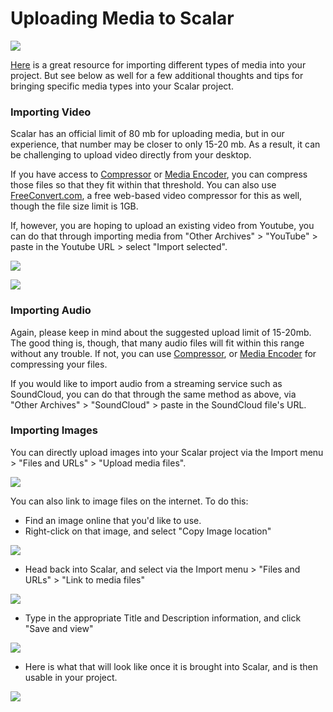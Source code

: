 # Uploading Media to Scalar

![](https://atg.fas.harvard.edu/files/fas-acadtech/files/sociol-1130-scalar-cover.png?m=1585761994)


[Here](https://scalar.usc.edu/works/intro-to-scalar-1/uploading-media) is a great resource for importing different types of media into your project. But see below as well for a few additional thoughts and tips for bringing specific media types into your Scalar project.

### Importing Video

Scalar has an official limit of 80 mb for uploading media, but in our experience, that number may be closer to only 15-20 mb. As a result, it can be challenging to upload video directly from your desktop.

If you have access to [Compressor](https://youtu.be/D1uLDlt-fPw) or [Media Encoder](https://youtu.be/zw12mLrQbhw), you can compress those files so that they fit within that threshold. You can also use [FreeConvert.com](https://www.freeconvert.com/video-compressor), a free web-based video compressor for this as well, though the file size limit is 1GB.

If, however, you are hoping to upload an existing video from Youtube, you can do that through importing media from "Other Archives" > "YouTube" > paste in the Youtube URL > select "Import selected".

![](https://files.slack.com/files-pri/T0HTW3H0V-F01V1KF8PEC/screen_shot_2021-04-14_at_4.16.09_pm.png?pub_secret=9fb92524d5)

![](https://files.slack.com/files-pri/T0HTW3H0V-F01V1KMD7NC/screen_shot_2021-04-14_at_4.17.37_pm.png?pub_secret=2ba028d55b)

### Importing Audio

Again, please keep in mind about the suggested upload limit of 15-20mb. The good thing is, though, that many audio files will fit within this range without any trouble. If not, you can use [Compressor](https://youtu.be/D1uLDlt-fPw), or [Media Encoder](https://youtu.be/zw12mLrQbhw) for compressing your files.

If you would like to import audio from a streaming service such as SoundCloud, you can do that through the same method as above, via "Other Archives" > "SoundCloud" > paste in the SoundCloud file's URL.

### Importing Images

You can directly upload images into your Scalar project via the Import menu > "Files and URLs" > "Upload media files".

![](https://files.slack.com/files-pri/T0HTW3H0V-F01U542LQ22/screen_shot_2021-04-14_at_4.26.30_pm.png?pub_secret=600443a1f4)

You can also link to image files on the internet. To do this:
- Find an image online that you'd like to use.
- Right-click on that image, and select "Copy Image location"

![](https://files.slack.com/files-pri/T0HTW3H0V-F01UC5S7ALB/screen_shot_2021-04-14_at_4.49.22_pm.png?pub_secret=b41f0dff80)

- Head back into Scalar, and select via the Import menu > "Files and URLs" > "Link to media files"

![](https://files.slack.com/files-pri/T0HTW3H0V-F01TX5DFR55/screen_shot_2021-04-14_at_4.33.05_pm.png?pub_secret=136391a927)

- Type in the appropriate Title and Description information, and click "Save and view"


![](https://files.slack.com/files-pri/T0HTW3H0V-F01UBU52S82/screen_shot_2021-04-14_at_4.41.15_pm.png?pub_secret=504fa3388b)

- Here is what that will look like once it is brought into Scalar, and is then usable in your project.

![](https://files.slack.com/files-pri/T0HTW3H0V-F01UBU5745Q/screen_shot_2021-04-14_at_4.41.31_pm.png?pub_secret=2b342dff86)
